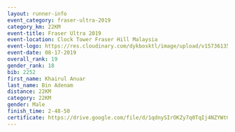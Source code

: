 ```yaml
---
layout: runner-info 
event_category: fraser-ultra-2019 
category_km: 22KM 
event-title: Fraser Ultra 2019 
event-location: Clock Tower Fraser Hill Malaysia 
event-logo: https://res.cloudinary.com/dykbosktl/image/upload/v1573613535/Logo/logo_mfst7w.jpg
event-date: 08-17-2019 
overall_rank: 19
gender_rank: 18
bib: 2252
first_name: Khairul Anuar
last_name: Bin Adenam
distance: 22KM
category: 22KM
gender: Male
finish_time: 2-48-50
certificate: https://drive.google.com/file/d/1qdnySIrOKZy7q0TqIj4NZYWtGVgtMZN-/view?usp=sharing
---
```

